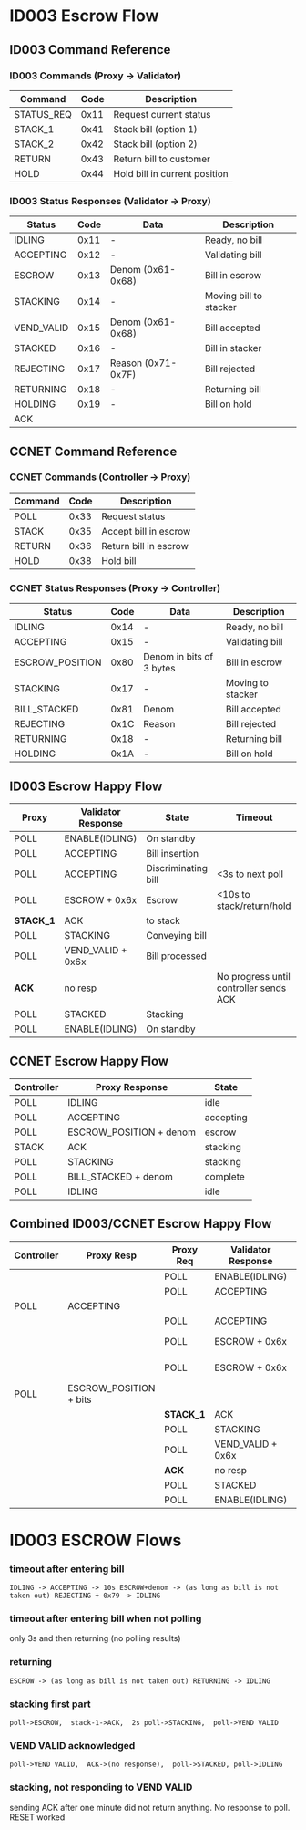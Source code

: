 # ID003 Escrow Flow

## ID003 Command Reference

### ID003 Commands (Proxy → Validator)

| Command | Code | Description |
|---------|------|-------------|
| STATUS_REQ | 0x11 | Request current status |
| STACK_1 | 0x41 | Stack bill (option 1) |
| STACK_2 | 0x42 | Stack bill (option 2) |
| RETURN | 0x43 | Return bill to customer |
| HOLD | 0x44 | Hold bill in current position |

### ID003 Status Responses (Validator → Proxy)

| Status | Code | Data | Description |
|--------|------|------|-------------|
| IDLING | 0x11 | - | Ready, no bill |
| ACCEPTING | 0x12 | - | Validating bill |
| ESCROW | 0x13 | Denom (0x61-0x68) | Bill in escrow |
| STACKING | 0x14 | - | Moving bill to stacker |
| VEND_VALID | 0x15 | Denom (0x61-0x68) | Bill accepted |
| STACKED | 0x16 | - | Bill in stacker |
| REJECTING | 0x17 | Reason (0x71-0x7F) | Bill rejected |
| RETURNING | 0x18 | - | Returning bill |
| HOLDING | 0x19 | - | Bill on hold |
|ACK|||

## CCNET Command Reference

### CCNET Commands (Controller → Proxy)

| Command | Code | Description |
|---------|------|-------------|
| POLL | 0x33 | Request status |
| STACK | 0x35 | Accept bill in escrow |
| RETURN | 0x36 | Return bill in escrow |
| HOLD | 0x38 | Hold bill |

### CCNET Status Responses (Proxy → Controller)

| Status | Code | Data | Description |
|--------|------|------|-------------|
| IDLING | 0x14 | - | Ready, no bill |
| ACCEPTING | 0x15 | - | Validating bill |
| ESCROW_POSITION | 0x80 | Denom in bits of 3 bytes| Bill in escrow |
| STACKING | 0x17 | - | Moving to stacker |
| BILL_STACKED | 0x81 | Denom | Bill accepted |
| REJECTING | 0x1C | Reason | Bill rejected |
| RETURNING | 0x18 | - | Returning bill |
| HOLDING | 0x1A | - | Bill on hold |

## ID003 Escrow Happy Flow

| Proxy | Validator Response | State | Timeout |
|------------|-------------------|-------|---------|
| POLL | ENABLE(IDLING) | On standby | |
| POLL | ACCEPTING | Bill insertion | |
| POLL | ACCEPTING | Discriminating bill | <3s to next poll |
| POLL | ESCROW + 0x6x | Escrow | <10s to stack/return/hold|
| **STACK_1** | ACK | to stack | |
| POLL | STACKING | Conveying bill | |
| POLL | VEND_VALID + 0x6x | Bill processed | |
|**ACK**|no resp||No progress until controller sends ACK|
| POLL | STACKED | Stacking | |
| POLL | ENABLE(IDLING) | On standby | |



## CCNET Escrow Happy Flow

| Controller  | Proxy Response | State |
|------------------|--------------|-------|
| POLL | IDLING | idle |
| POLL | ACCEPTING | accepting |
| POLL | ESCROW_POSITION + denom | escrow |
| STACK | ACK | stacking |
| POLL | STACKING | stacking |
| POLL | BILL_STACKED + denom | complete |
| POLL | IDLING | idle |

## Combined ID003/CCNET Escrow Happy Flow

| Controller | Proxy Resp | Proxy Req | Validator Response | escrow_state | Notes |
|------------|------------|-----------|-------------------|--------------|---|
| | | POLL | ENABLE(IDLING) | idle | |
| | | POLL | ACCEPTING | idle | |
| POLL| ACCEPTING|  |  | idle | |
| | | POLL | ACCEPTING | idle| |
| | | POLL | ESCROW + 0x6x | in_escrow |10s max|
| | | POLL | ESCROW + 0x6x | in_escrow |10s max|
|POLL| ESCROW_POSITION + bits ||||||
| | | **STACK_1** | ACK | | |
| | | POLL | STACKING |  | |
| | | POLL | VEND_VALID + 0x6x | d | |
| | |**ACK**|no resp|||
| | | POLL | STACKED |  | |
| | | POLL | ENABLE(IDLING) |  | |


# ID003 ESCROW Flows
### timeout after entering bill
`IDLING -> ACCEPTING -> 10s ESCROW+denom -> (as long as bill is not taken out) REJECTING + 0x79 -> IDLING`

### timeout after entering bill when not polling
only 3s and then returning (no polling results)

### returning
`ESCROW -> (as long as bill is not taken out) RETURNING -> IDLING`

### stacking first part
`poll->ESCROW,  stack-1->ACK,  2s poll->STACKING,  poll->VEND VALID`

### VEND VALID acknowledged
`poll->VEND VALID,  ACK->(no response),  poll->STACKED, poll->IDLING`

### stacking, not responding to VEND VALID
sending ACK after one minute did not return anything. No response to poll. RESET worked


